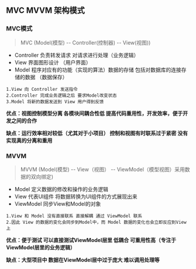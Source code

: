 ## MVC MVVM 架构模式

### MVC模式

>MVC (Model(模型) -- Controller(控制器) -- View(视图))

* Controller 负责转发请求 对请求进行处理（业务逻辑）
* View 界面图形设计 （用户界面）
* Model 程序对应有的功能（实现的算法）数据的存储 包括对数据库的连接存储的数据 （数据保存）

```
1.View 向 Controller 发送指令
2.Controller 完成业务逻辑之后 要求Model改变状态
3.Model 将新的数据发送到 View 用户得到反馈
```

**优点：视图控制模型分离 各模块间耦合性低 提高代码重用性，开发效率，便于开发之间的合作**

**缺点：运行效率相对较低（尤其对于小项目） 控制和视图有时联系过于紧密 没有实现真的分离和重用**

### MVVM

>MVVM (Model(模型) -- View（视图） -- ViewModel（模型视图）采用数据的双向绑定)

* Model 定义数据的修改和操作的业务逻辑
* View 代表UI组件 将数据转换为UI组件的方式展现出来
* ViewModel 同步View和Model的对象

```
1.View 和 Model 没有直接联系 直接解耦 通过 ViewModel 联系
2.因此 View 的数据的变化会同步到Model中，而 Model 数据的变化也会立即反应到View 上
```

**优点：便于测试 可以直接测试ViewModel层里 低耦合 可重用性高（专注于ViewModel层里的业务逻辑）**

**缺点：大型项目中 数据在ViewModel层中过于庞大 难以调用处理等**














